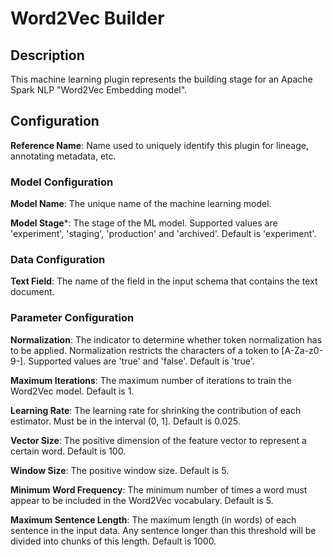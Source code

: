 
# Word2Vec Builder

## Description
This machine learning plugin represents the building stage for an Apache Spark NLP "Word2Vec Embedding model".

## Configuration
**Reference Name**: Name used to uniquely identify this plugin for lineage, annotating metadata, etc.

### Model Configuration
**Model Name**: The unique name of the machine learning model.

**Model Stage***: The stage of the ML model. Supported values are 'experiment', 'staging', 'production'
and 'archived'. Default is 'experiment'.

### Data Configuration
**Text Field**: The name of the field in the input schema that contains the text document.

### Parameter Configuration
**Normalization**: The indicator to determine whether token normalization has to be applied. Normalization 
restricts the characters of a token to [A-Za-z0-9-]. Supported values are 'true' and 'false'. Default is 
'true'.

**Maximum Iterations**: The maximum number of iterations to train the Word2Vec model. Default is 1.

**Learning Rate**: The learning rate for shrinking the contribution of each estimator. Must be in the 
interval (0, 1]. Default is 0.025.

**Vector Size**: The positive dimension of the feature vector to represent a certain word. Default is 100.

**Window Size**: The positive window size. Default is 5.

**Minimum Word Frequency**: The minimum number of times a word must appear to be included in the Word2Vec 
vocabulary. Default is 5.

**Maximum Sentence Length**: The maximum length (in words) of each sentence in the input data. Any sentence 
longer than this threshold will be divided into chunks of this length. Default is 1000.